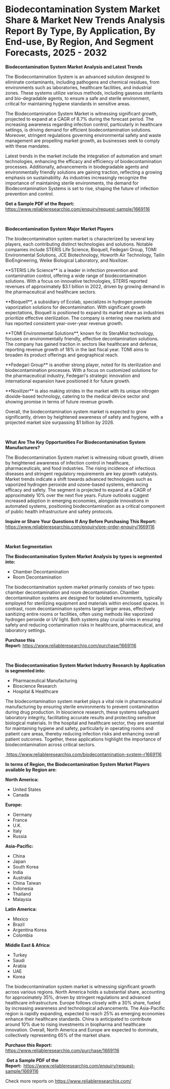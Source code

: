 <p><h1>Biodecontamination System Market Share & Market New Trends Analysis Report By Type, By Application, By End-use, By Region, And Segment Forecasts, 2025 - 2032</h1></p><p><strong>Biodecontamination System Market Analysis and Latest Trends</strong></p>
<p><p>The Biodecontamination System is an advanced solution designed to eliminate contaminants, including pathogens and chemical residues, from environments such as laboratories, healthcare facilities, and industrial zones. These systems utilize various methods, including gaseous sterilants and bio-degradable agents, to ensure a safe and sterile environment, critical for maintaining hygiene standards in sensitive areas.</p><p>The Biodecontamination System Market is witnessing significant growth, projected to expand at a CAGR of 8.7% during the forecast period. The increasing awareness regarding infection control, particularly in healthcare settings, is driving demand for efficient biodecontamination solutions. Moreover, stringent regulations governing environmental safety and waste management are propelling market growth, as businesses seek to comply with these mandates.</p><p>Latest trends in the market include the integration of automation and smart technologies, enhancing the efficacy and efficiency of biodecontamination processes. Additionally, advancements in biodegradable agents and environmentally friendly solutions are gaining traction, reflecting a growing emphasis on sustainability. As industries increasingly recognize the importance of maintaining sterile environments, the demand for Biodecontamination Systems is set to rise, shaping the future of infection prevention and control.</p></p>
<p><strong>Get a Sample PDF of the Report:&nbsp;</strong> <a href="https://www.reliableresearchiq.com/enquiry/request-sample/1669116?utm_campaign=3356&utm_medium=2&utm_source=Github&utm_content=ia&utm_term=08042025&utm_id=biodecontamination-system">https://www.reliableresearchiq.com/enquiry/request-sample/1669116</a></p>
<p>&nbsp;</p>
<p><strong>Biodecontamination System Major Market Players</strong></p>
<p><p>The biodecontamination system market is characterized by several key players, each contributing distinct technologies and solutions. Notable companies include STERIS Life Science, Bioquell, Fedegari Group, TOMI Environmental Solutions, JCE Biotechnology, Howorth Air Technology, Tailin BioEngineering, Weike Biological Laboratory, and Noxilizer.</p><p>**STERIS Life Science** is a leader in infection prevention and contamination control, offering a wide range of biodecontamination solutions. With a focus on innovative technologies, STERIS reported revenues of approximately $3.1 billion in 2022, driven by growing demand in the pharmaceutical and healthcare sectors.</p><p>**Bioquell**, a subsidiary of Ecolab, specializes in hydrogen peroxide vaporization solutions for decontamination. With significant growth expectations, Bioquell is positioned to expand its market share as industries prioritize effective sterilization. The company is entering new markets and has reported consistent year-over-year revenue growth.</p><p>**TOMI Environmental Solutions**, known for its SteraMist technology, focuses on environmentally friendly, effective decontamination solutions. The company has gained traction in sectors like healthcare and defense, reporting revenue growth of 18% in the last fiscal year. TOMI aims to broaden its product offerings and geographical reach.</p><p>**Fedegari Group** is another strong player, noted for its sterilization and biodecontamination processes. With a focus on customized solutions for the pharmaceutical industry, Fedegari's strategic innovation and international expansion have positioned it for future growth.</p><p>**Noxilizer** is also making strides in the market with its unique nitrogen dioxide-based technology, catering to the medical device sector and showing promise in terms of future revenue growth.</p><p>Overall, the biodecontamination system market is expected to grow significantly, driven by heightened awareness of safety and hygiene, with a projected market size surpassing $1 billion by 2026.</p></p>
<p>&nbsp;</p>
<p><strong>What Are The Key Opportunities For Biodecontamination System Manufacturers?</strong></p>
<p><p>The Biodecontamination System market is witnessing robust growth, driven by heightened awareness of infection control in healthcare, pharmaceuticals, and food industries. The rising incidence of infectious diseases and stringent regulatory requirements are key growth catalysts. Market trends indicate a shift towards advanced technologies such as vaporized hydrogen peroxide and ozone-based systems, enhancing efficacy and safety. The segment is projected to expand at a CAGR of approximately 10% over the next five years. Future outlooks suggest increased adoption in emerging economies, alongside innovations in automated systems, positioning biodecontamination as a critical component of public health infrastructure and safety protocols.</p></p>
<p><strong>Inquire or Share Your Questions If Any Before Purchasing This Report:</strong> <a href="https://www.reliableresearchiq.com/enquiry/pre-order-enquiry/1669116?utm_campaign=3356&utm_medium=2&utm_source=Github&utm_content=ia&utm_term=08042025&utm_id=biodecontamination-system">https://www.reliableresearchiq.com/enquiry/pre-order-enquiry/1669116</a></p>
<p>&nbsp;</p>
<p><strong>Market Segmentation</strong></p>
<p><strong>The Biodecontamination System Market Analysis by types is segmented into:</strong></p>
<p><ul><li>Chamber Decontamination</li><li>Room Decontamination</li></ul></p>
<p><p>The biodecontamination system market primarily consists of two types: chamber decontamination and room decontamination. Chamber decontamination systems are designed for isolated environments, typically employed for sterilizing equipment and materials within enclosed spaces. In contrast, room decontamination systems target larger areas, effectively sanitizing entire rooms or facilities, often using methods like vaporized hydrogen peroxide or UV light. Both systems play crucial roles in ensuring safety and reducing contamination risks in healthcare, pharmaceutical, and laboratory settings.</p></p>
<p><strong>Purchase this Report:&nbsp;</strong><a href="https://www.reliableresearchiq.com/purchase/1669116?utm_campaign=3356&utm_medium=2&utm_source=Github&utm_content=ia&utm_term=08042025&utm_id=biodecontamination-system">https://www.reliableresearchiq.com/purchase/1669116</a></p>
<p>&nbsp;</p>
<p><strong>The Biodecontamination System Market Industry Research by Application is segmented into:</strong></p>
<p><ul><li>Pharmaceutical Manufacturing</li><li>Bioscience Research</li><li>Hospital & Healthcare</li></ul></p>
<p><p>The biodecontamination system market plays a vital role in pharmaceutical manufacturing by ensuring sterile environments to prevent contamination during drug production. In bioscience research, these systems safeguard laboratory integrity, facilitating accurate results and protecting sensitive biological materials. In the hospital and healthcare sector, they are essential for maintaining hygiene and safety, particularly in operating rooms and patient care areas, thereby reducing infection risks and enhancing overall patient outcomes. Together, these applications highlight the importance of biodecontamination across critical sectors.</p></p>
<p><a href="https://www.reliableresearchiq.com/biodecontamination-system-r1669116?utm_campaign=3356&utm_medium=2&utm_source=Github&utm_content=ia&utm_term=08042025&utm_id=biodecontamination-system">&nbsp;https://www.reliableresearchiq.com/biodecontamination-system-r1669116</a></p>
<p><strong>In terms of Region, the Biodecontamination System Market Players available by Region are:</strong></p>
<p>
    <p> <strong> North America: </strong>
        <ul>
            <li>United States</li>
            <li>Canada</li>
        </ul>
        </p> 
    <p> <strong> Europe: </strong>
        <ul>
            <li>Germany</li>
            <li>France</li>
            <li>U.K.</li>
            <li>Italy</li>
            <li>Russia</li>
        </ul>
        </p> 
    <p> <strong> Asia-Pacific: </strong>
        <ul>
            <li>China</li>
            <li>Japan</li>
            <li>South Korea</li>
            <li>India</li>
            <li>Australia</li>
            <li>China Taiwan</li>
            <li>Indonesia</li>
            <li>Thailand</li>
            <li>Malaysia</li>
        </ul>
        </p> 
    <p> <strong> Latin America: </strong>
        <ul>
            <li>Mexico</li>
            <li>Brazil</li>
            <li>Argentina Korea</li>
            <li>Colombia</li>
        </ul>
        </p> 
    <p> <strong> Middle East & Africa: </strong>
        <ul>
            <li>Turkey</li>
            <li>Saudi</li>
            <li>Arabia</li>
            <li>UAE</li>
            <li>Korea</li>
        </ul>
    </p>
    </p>
<p><p>The biodecontamination system market is witnessing significant growth across various regions. North America holds a substantial share, accounting for approximately 35%, driven by stringent regulations and advanced healthcare infrastructure. Europe follows closely with a 30% share, fueled by increasing awareness and technological advancements. The Asia-Pacific region is rapidly expanding, expected to reach 25% as emerging economies enhance their healthcare standards. China is anticipated to contribute around 10% due to rising investments in biopharma and healthcare innovation. Overall, North America and Europe are expected to dominate, collectively representing 65% of the market share.</p></p>
<p><strong>Purchase this Report: </strong><a href="https://www.reliableresearchiq.com/purchase/1669116?utm_campaign=3356&utm_medium=2&utm_source=Github&utm_content=ia&utm_term=08042025&utm_id=biodecontamination-system">https://www.reliableresearchiq.com/purchase/1669116</a></p>
<p>&nbsp;<strong>Get a Sample PDF of the Report:&nbsp;&nbsp;</strong><a href="https://www.reliableresearchiq.com/enquiry/request-sample/1669116?utm_campaign=3356&utm_medium=2&utm_source=Github&utm_content=ia&utm_term=08042025&utm_id=biodecontamination-system">https://www.reliableresearchiq.com/enquiry/request-sample/1669116</a></p>
<p><strong></strong></p>
<p>Check more reports on <a href="https://www.reliableresearchiq.com/?utm_campaign=3356&utm_medium=2&utm_source=Github&utm_content=ia&utm_term=08042025&utm_id=biodecontamination-system">https://www.reliableresearchiq.com/</a></p>
